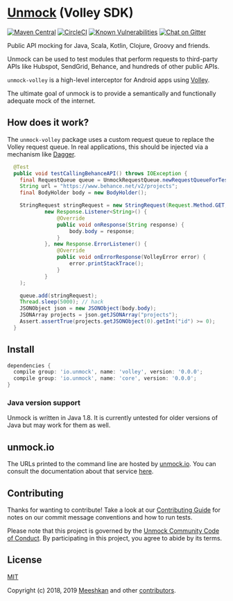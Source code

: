 # [Unmock](https://www.unmock.io/) (Volley SDK)

[![Maven Central](https://maven-badges.herokuapp.com/maven-central/io.unmock/volley/badge.svg)](https://maven-badges.herokuapp.com/maven-central/io.unmock/volley)
[![CircleCI](https://circleci.com/gh/unmock/unmock-volley.svg?style=svg)](https://circleci.com/gh/unmock/unmock-volley)
[![Known Vulnerabilities](https://snyk.io/test/github/unmock/unmock-volley/badge.svg?targetFile=build.gradle)](https://snyk.io/test/github/unmock/unmock-volley?targetFile=build.gradle)
[![Chat on Gitter](https://badges.gitter.im/gitterHQ/gitter.png)](https://gitter.im/unmock/community)

Public API mocking for Java, Scala, Kotlin, Clojure, Groovy and friends.

Unmock can be used to test modules that perform requests to third-party APIs like Hubspot, SendGrid, Behance, and hundreds of other public APIs.

`unmock-volley` is a high-level interceptor for Android apps using [Volley](https://developer.android.com/training/volley).

The ultimate goal of unmock is to provide a semantically and functionally adequate mock of the internet.

## How does it work?

The `unmock-volley` package uses a custom request queue to replace the Volley request queue.  In real applications, this should be injected via a mechanism like [Dagger](https://github.com/google/dagger).

```java
  @Test
  public void testCallingBehanceAPI() throws IOException {
    final RequestQueue queue = UnmockRequestQueue.newRequestQueueForTest(RuntimeEnvironment.application, new UnmockOptions.Builder().build());
    String url = "https://www.behance.net/v2/projects";
    final BodyHolder body = new BodyHolder();

    StringRequest stringRequest = new StringRequest(Request.Method.GET, url,
            new Response.Listener<String>() {
                @Override
                public void onResponse(String response) {
                    body.body = response;
                }
            }, new Response.ErrorListener() {
                @Override
                public void onErrorResponse(VolleyError error) {
                    error.printStackTrace();
                }
            }
    );

    queue.add(stringRequest);
    Thread.sleep(5000); // hack
    JSONObject json = new JSONObject(body.body);
    JSONArray projects = json.getJSONArray("projects");
    Assert.assertTrue(projects.getJSONObject(0).getInt("id") >= 0);
  }
```

## Install

```gradle
dependencies {
  compile group: 'io.unmock', name: 'volley', version: '0.0.0';
  compile group: 'io.unmock', name: 'core', version: '0.0.0';
}
```

### Java version support

Unmock is written in Java 1.8.  It is currently untested for older versions of Java but may work for them as well.

## unmock.io

The URLs printed to the command line are hosted by [unmock.io](https://www.unmock.io).  You can consult the documentation about that service [here](https://www.unmock.io/docs).

## Contributing

Thanks for wanting to contribute! Take a look at our [Contributing Guide](CONTRIBUTING.md) for notes on our commit message conventions and how to run tests.

Please note that this project is governed by the [Unmock Community Code of Conduct](https://github.com/unmock/code-of-conduct). By participating in this project, you agree to abide by its terms.

## License

[MIT](LICENSE)

Copyright (c) 2018‚ 2019 [Meeshkan](http://meeshkan.com) and other [contributors](https://github.com/unmock/unmock-js/graphs/contributors).

